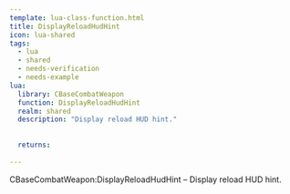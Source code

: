 ```yaml
---
template: lua-class-function.html
title: DisplayReloadHudHint
icon: lua-shared
tags:
  - lua
  - shared
  - needs-verification
  - needs-example
lua:
  library: CBaseCombatWeapon
  function: DisplayReloadHudHint
  realm: shared
  description: "Display reload HUD hint."
  
  
  returns:
    
---
```


<div class="lua__search__keywords">
CBaseCombatWeapon:DisplayReloadHudHint &#x2013; Display reload HUD hint.
</div>
